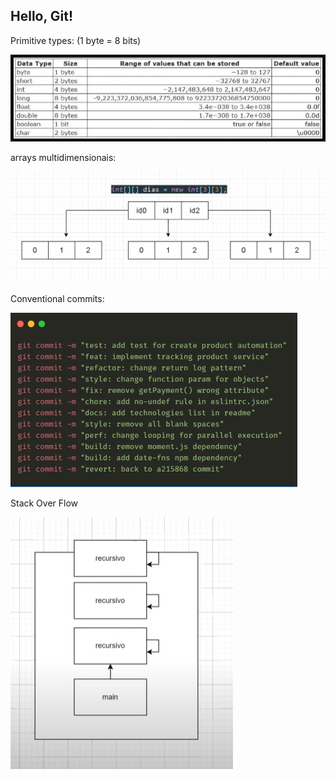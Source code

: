 ## Hello, Git!

Primitive types:
(1 byte = 8 bits)

![img.png](img.png)

arrays multidimensionais:

![img_3.png](img_3.png)

Conventional commits:

![img_1.png](img_1.png)

Stack Over Flow

![img_2.png](img_2.png)
